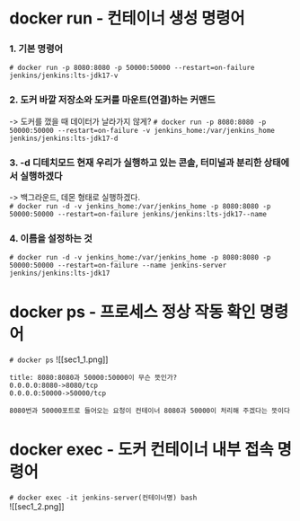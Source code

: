 # docker run - 컨테이너 생성 명령어
### 1.  기본 명령어
`# docker run -p 8080:8080 -p 50000:50000 --restart=on-failure jenkins/jenkins:lts-jdk17-v`  
### 2. 도커 바깥 저장소와 도커를 마운트(연결)하는 커맨드
-> 도커를 껐을 때 데이터가 날라가지 않게?
`# docker run -p 8080:8080 -p 50000:50000 --restart=on-failure -v jenkins_home:/var/jenkins_home jenkins/jenkins:lts-jdk17-d` 

### 3. -d 디테치모드 현재 우리가 실행하고 있는 콘솔, 터미널과 분리한 상태에서 실행하겠다
-> 백그라운드, 데몬 형태로 실행하겠다.  
`# docker run -d -v jenkins_home:/var/jenkins_home -p 8080:8080 -p 50000:50000 --restart=on-failure jenkins/jenkins:lts-jdk17--name`

### 4. 이름을 설정하는 것  
`# docker run -d -v jenkins_home:/var/jenkins_home -p 8080:8080 -p 50000:50000 --restart=on-failure --name jenkins-server jenkins/jenkins:lts-jdk17` 

# docker ps - 프로세스 정상 작동 확인 명령어
`# docker ps`
![[sec1_1.png]]
```ad-note
title: 8080:8080과 50000:50000이 무슨 뜻인가?
0.0.0.0:8080->8080/tcp  
0.0.0.0:50000->50000/tcp  

8080번과 50000포트로 들어오는 요청이 컨테이너 8080과 50000이 처리해 주겠다는 뜻이다
```

# docker exec - 도커 컨테이너 내부 접속 명령어
`# docker exec -it jenkins-server(컨테이너명) bash`  
![[sec1_2.png]]